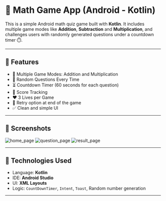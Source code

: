 # 📱 Math Game App (Android - Kotlin)

This is a simple Android math quiz game built with **Kotlin**. It includes multiple game modes like **Addition**, **Subtraction** and **Multiplication**, and challenges users with randomly generated questions under a countdown timer ⏱️. 

---

## 🚀 Features

- 🧮 Multiple Game Modes: Addition and Multiplication
- 🧠 Random Questions Every Time
- ⏳ Countdown Timer (60 seconds for each question)
- 💯 Score Tracking
- ❤️ 3 Lives per Game
- 🔁 Retry option at end of the game
- ✅ Clean and simple UI

---

## 📸 Screenshots

![home_page](https://github.com/user-attachments/assets/608d5f82-976f-49a0-8ea1-20321fc4f885)
![question_page](https://github.com/user-attachments/assets/cbf15a4c-4007-4c70-ba17-978f5ac855e3)
![result_page](https://github.com/user-attachments/assets/ded51500-edd5-46bc-b218-aa40d58ed6f5)


---

## 🔧 Technologies Used

- Language: **Kotlin**
- IDE: **Android Studio**
- UI: **XML Layouts**
- Logic: `CountDownTimer`, `Intent`, `Toast`, Random number generation

---

